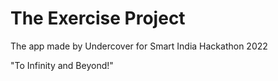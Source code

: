 # The Exercise Project

The app made by Undercover for Smart India Hackathon 2022

"To Infinity and Beyond!"